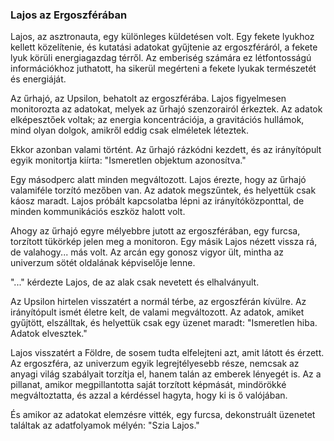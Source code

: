 ### Lajos az Ergoszférában

Lajos, az asztronauta, egy különleges küldetésen volt. Egy fekete lyukhoz kellett közelítenie, és kutatási adatokat gyűjtenie az ergoszféráról, a fekete lyuk körüli energiagazdag térről. Az emberiség számára ez létfontosságú információkhoz juthatott, ha sikerül megérteni a fekete lyukak természetét és energiáját.

Az űrhajó, az Upsilon, behatolt az ergoszférába. Lajos figyelmesen monitorozta az adatokat, melyek az űrhajó szenzorairól érkeztek. Az adatok elképesztőek voltak; az energia koncentrációja, a gravitációs hullámok, mind olyan dolgok, amikről eddig csak elméletek léteztek.

Ekkor azonban valami történt. Az űrhajó rázkódni kezdett, és az irányítópult egyik monitortja kiírta: "Ismeretlen objektum azonosítva."

Egy másodperc alatt minden megváltozott. Lajos érezte, hogy az űrhajó valamiféle torzító mezőben van. Az adatok megszűntek, és helyettük csak káosz maradt. Lajos próbált kapcsolatba lépni az irányítóközponttal, de minden kommunikációs eszköz halott volt.

Ahogy az űrhajó egyre mélyebbre jutott az ergoszférában, egy furcsa, torzított tükörkép jelen meg a monitoron. Egy másik Lajos nézett vissza rá, de valahogy... más volt. Az arcán egy gonosz vigyor ült, mintha az univerzum sötét oldalának képviselője lenne.

"..." kérdezte Lajos, de az alak csak nevetett és elhalványult.

Az Upsilon hirtelen visszatért a normál térbe, az ergoszférán kívülre. Az irányítópult ismét életre kelt, de valami megváltozott. Az adatok, amiket gyűjtött, elszálltak, és helyettük csak egy üzenet maradt: "Ismeretlen hiba. Adatok elvesztek."

Lajos visszatért a Földre, de sosem tudta elfelejteni azt, amit látott és érzett. Az ergoszféra, az univerzum egyik legrejtélyesebb része, nemcsak az anyagi világ szabályait torzítja el, hanem talán az emberek lényegét is. Az a pillanat, amikor megpillantotta saját torzított képmását, mindörökké megváltoztatta, és azzal a kérdéssel hagyta, hogy ki is ő valójában.

És amikor az adatokat elemzésre vitték, egy furcsa, dekonstruált üzenetet találtak az adatfolyamok mélyén: "Szia Lajos."